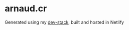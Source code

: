 # arnaud.cr #

Generated using my [dev-stack](https://github.com/areknow/dev-stack), built and hosted in Netlify